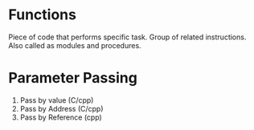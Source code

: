 # Functions
Piece of code that performs specific task. Group of related instructions. Also called as modules and procedures.
# Parameter Passing
1. Pass by value (C/cpp)
2. Pass by Address (C/cpp)
3. Pass by Reference (cpp)
